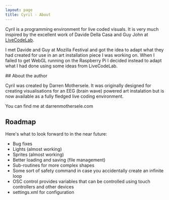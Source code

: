 ```yaml
---
layout: page
title: Cyril - About
---
```


<p class="lead">
Cyril is a programming environment for live coded visuals. It is very
much inspired by the excellent work of Davide Della Casa and Guy&nbsp;John
at <a href="http://livecodelab.net/">LiveCodeLab</a>.</p>

I met Davide and Guy at Mozilla Festival and got the idea to adapt what
they had created for use in an art installation piece I was working on. When
I failed to get WebGL running on the Raspberry Pi I decided instead to adapt
what I had done using some ideas from LiveCodeLab.

## About the author

Cyril was created by Darren Mothersele. It was originally designed for
creating visualisations for an EEG (brain wave) powered art instalation
but is now available as a fully fledged live coding environment.

You can find me at darrenmothersele.com

## Roadmap

Here's what to look forward to in the near future:

 * Bug fixes
 * Lights (almost working)
 * Sprites (almost working)
 * Better loading and saving (file management)
 * Sub-routines for more complex shapes
 * Some sort of safety command in case you accidentally create an infinite loop
 * OSC control provides variables that can be controlled using touch controllers and other devices
 * settings.xml for configuration

